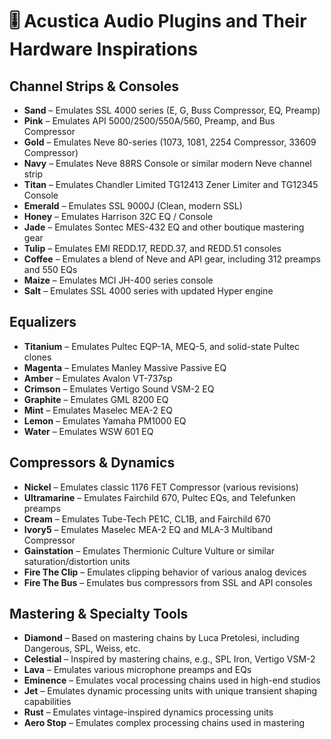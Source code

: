 
# 🎚️ Acustica Audio Plugins and Their Hardware Inspirations

## Channel Strips & Consoles
- **Sand** – Emulates SSL 4000 series (E, G, Buss Compressor, EQ, Preamp)
- **Pink** – Emulates API 5000/2500/550A/560, Preamp, and Bus Compressor
- **Gold** – Emulates Neve 80-series (1073, 1081, 2254 Compressor, 33609 Compressor)
- **Navy** – Emulates Neve 88RS Console or similar modern Neve channel strip
- **Titan** – Emulates Chandler Limited TG12413 Zener Limiter and TG12345 Console
- **Emerald** – Emulates SSL 9000J (Clean, modern SSL)
- **Honey** – Emulates Harrison 32C EQ / Console
- **Jade** – Emulates Sontec MES-432 EQ and other boutique mastering gear
- **Tulip** – Emulates EMI REDD.17, REDD.37, and REDD.51 consoles
- **Coffee** – Emulates a blend of Neve and API gear, including 312 preamps and 550 EQs
- **Maize** – Emulates MCI JH-400 series console
- **Salt** – Emulates SSL 4000 series with updated Hyper engine

## Equalizers
- **Titanium** – Emulates Pultec EQP-1A, MEQ-5, and solid-state Pultec clones
- **Magenta** – Emulates Manley Massive Passive EQ
- **Amber** – Emulates Avalon VT-737sp
- **Crimson** – Emulates Vertigo Sound VSM-2 EQ
- **Graphite** – Emulates GML 8200 EQ
- **Mint** – Emulates Maselec MEA-2 EQ
- **Lemon** – Emulates Yamaha PM1000 EQ
- **Water** – Emulates WSW 601 EQ

## Compressors & Dynamics
- **Nickel** – Emulates classic 1176 FET Compressor (various revisions)
- **Ultramarine** – Emulates Fairchild 670, Pultec EQs, and Telefunken preamps
- **Cream** – Emulates Tube-Tech PE1C, CL1B, and Fairchild 670
- **Ivory5** – Emulates Maselec MEA-2 EQ and MLA-3 Multiband Compressor
- **Gainstation** – Emulates Thermionic Culture Vulture or similar saturation/distortion units
- **Fire The Clip** – Emulates clipping behavior of various analog devices
- **Fire The Bus** – Emulates bus compressors from SSL and API consoles

## Mastering & Specialty Tools
- **Diamond** – Based on mastering chains by Luca Pretolesi, including Dangerous, SPL, Weiss, etc.
- **Celestial** – Inspired by mastering chains, e.g., SPL Iron, Vertigo VSM-2
- **Lava** – Emulates various microphone preamps and EQs
- **Eminence** – Emulates vocal processing chains used in high-end studios
- **Jet** – Emulates dynamic processing units with unique transient shaping capabilities
- **Rust** – Emulates vintage-inspired dynamics processing units
- **Aero Stop** – Emulates complex processing chains used in mastering
